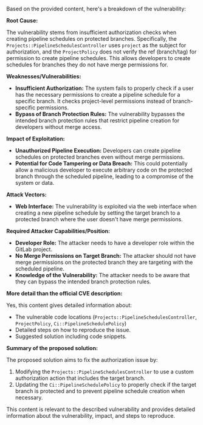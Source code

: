 Based on the provided content, here's a breakdown of the vulnerability:

**Root Cause:**

The vulnerability stems from insufficient authorization checks when creating pipeline schedules on protected branches. Specifically, the `Projects::PipelineSchedulesController` uses `project` as the subject for authorization, and the `ProjectPolicy` does not verify the ref (branch/tag) for permission to create pipeline schedules. This allows developers to create schedules for branches they do not have merge permissions for.

**Weaknesses/Vulnerabilities:**

*   **Insufficient Authorization:** The system fails to properly check if a user has the necessary permissions to create a pipeline schedule for a specific branch. It checks project-level permissions instead of branch-specific permissions.
*   **Bypass of Branch Protection Rules:** The vulnerability bypasses the intended branch protection rules that restrict pipeline creation for developers without merge access.

**Impact of Exploitation:**

*   **Unauthorized Pipeline Execution:** Developers can create pipeline schedules on protected branches even without merge permissions.
*   **Potential for Code Tampering or Data Breach:** This could potentially allow a malicious developer to execute arbitrary code on the protected branch through the scheduled pipeline, leading to a compromise of the system or data.

**Attack Vectors:**

*   **Web Interface:** The vulnerability is exploited via the web interface when creating a new pipeline schedule by setting the target branch to a protected branch where the user doesn't have merge permissions.

**Required Attacker Capabilities/Position:**

*   **Developer Role:** The attacker needs to have a developer role within the GitLab project.
*   **No Merge Permissions on Target Branch:** The attacker should not have merge permissions on the protected branch they are targeting with the scheduled pipeline.
*   **Knowledge of the Vulnerability:** The attacker needs to be aware that they can bypass the intended branch protection rules.

**More detail than the official CVE description:**

Yes, this content gives detailed information about:
* The vulnerable code locations (`Projects::PipelineSchedulesController`, `ProjectPolicy`, `Ci::PipelineSchedulePolicy`)
* Detailed steps on how to reproduce the issue.
* Suggested solution including code snippets.

**Summary of the proposed solution:**

The proposed solution aims to fix the authorization issue by:
1.  Modifying the `Projects::PipelineSchedulesController` to use a custom authorization action that includes the target branch.
2.  Updating the `Ci::PipelineSchedulePolicy` to properly check if the target branch is protected and to prevent pipeline schedule creation when necessary.

This content is relevant to the described vulnerability and provides detailed information about the vulnerability, impact, and steps to reproduce.